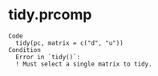 # tidy.prcomp

    Code
      tidy(pc, matrix = c("d", "u"))
    Condition
      Error in `tidy()`:
      ! Must select a single matrix to tidy.

